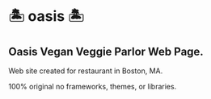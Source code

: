 # 🏝️ oasis 🏝️
## Oasis Vegan Veggie Parlor Web Page.

Web site created for restaurant in Boston, MA.

100% original no frameworks, themes, or libraries.
